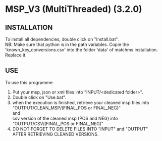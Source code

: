 # MSP_V3 (MultiThreaded) (3.2.0)



## INSTALLATION

To install all dependencies, double click on "Install.bat".<br>
NB: Make sure that python is in the path variables.
Copie the 'known_key_conversions.csv' into the folder 'data' of matchms installation. Replace it.

## USE

To use this programme:

1) Put your msp, json or xml files into "INPUT/\<dedicated folder\>".
2) Double click on "Use.bat".
3) when the execution is finished, retrieve your cleaned msp files into <br>"OUTPUT/CLEAN_MSP/(FINAL_POS or FINAL_NEG)"<br>and<br>csv version of the cleaned msp (POS and NEG) into<br>"OUTPUT/CSV/(FINAL_POS or FINAL_NEG)"
4) DO NOT FORGET TO DELETE FILES INTO "INPUT" and "OUTPUT" AFTER RETRIEVING CLEANED VERSIONS.